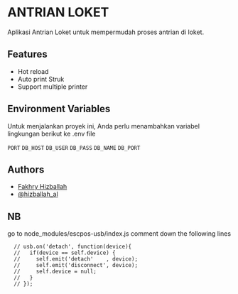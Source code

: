 # ANTRIAN LOKET

Aplikasi Antrian Loket untuk mempermudah proses antrian di loket.

## Features

- Hot reload
- Auto print Struk
- Support multiple printer

## Environment Variables

Untuk menjalankan proyek ini, Anda perlu menambahkan variabel lingkungan berikut ke .env file

`PORT`
`DB_HOST`
`DB_USER`
`DB_PASS`
`DB_NAME`
`DB_PORT`

## Authors

- [Fakhry Hizballah](https://github.com/fakhryhizballah/)
- [@hizballah_al](https://www.instagram.com/hizballah_al/)


## NB
go to node_modules/escpos-usb/index.js
comment down the following lines
```
  // usb.on('detach', function(device){
  //   if(device == self.device) {
  //     self.emit('detach'    , device);
  //     self.emit('disconnect', device);
  //     self.device = null;
  //   }
  // });
```
